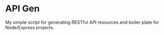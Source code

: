 # API Gen

My simple script for generating RESTful API resources and boiler plate for Node/Express projects.